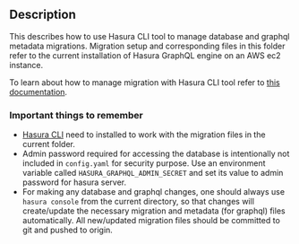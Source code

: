 ## Description
This describes how to use Hasura CLI tool to manage database and graphql metadata migrations. Migration setup and corresponding files in this folder refer to the current
installation of Hasura GraphQL engine on an AWS ec2 instance.

To learn about how to manage migration with Hasura CLI tool refer to [this documentation](https://hasura.io/docs/latest/graphql/core/migrations/migrations-setup.html).

### Important things to remember
- [Hasura CLI](https://hasura.io/docs/latest/graphql/core/hasura-cli/install-hasura-cli.html#install-hasura-cli) need to installed to work with the migration files in the current folder.
- Admin password required for accessing the database is intentionally not included in `config.yaml` for security purpose. Use an environment variable called `HASURA_GRAPHQL_ADMIN_SECRET` and set its value to admin password for hasura server.
- For making any database and graphql changes, one should always use `hasura console` from the current directory, so that changes will create/update the necessary migration and metadata (for graphql) files automatically. All new/updated migration files should be committed to git and pushed to origin.
